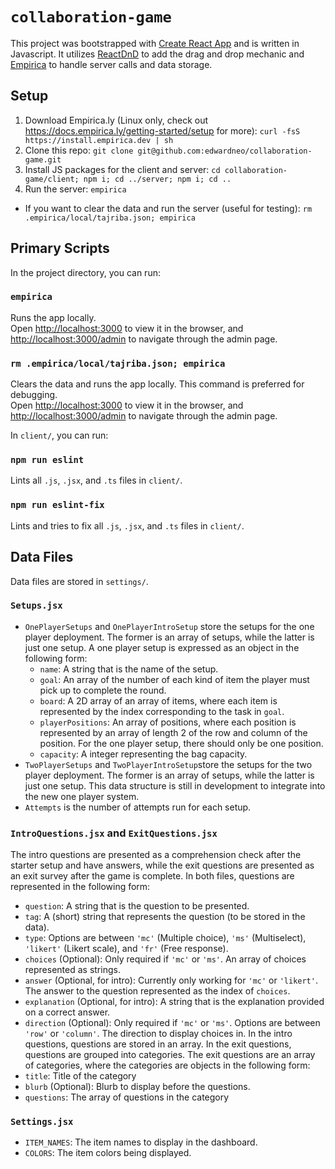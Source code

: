 # `collaboration-game`

This project was bootstrapped with [Create React App](https://github.com/facebook/create-react-app) and is written in Javascript. It utilizes [ReactDnD](https://react-dnd.github.io/react-dnd/about) to add the drag and drop mechanic and [Empirica](https://empirica.ly/) to handle server calls and data storage.

## Setup
1. Download Empirica.ly (Linux only, check out https://docs.empirica.ly/getting-started/setup for more): `curl -fsS https://install.empirica.dev | sh`
2. Clone this repo: `git clone git@github.com:edwardneo/collaboration-game.git`
3. Install JS packages for the client and server: `cd collaboration-game/client; npm i; cd ../server; npm i; cd ..`
4. Run the server: `empirica`
- If you want to clear the data and run the server (useful for testing): `rm .empirica/local/tajriba.json; empirica`

## Primary Scripts

In the project directory, you can run:

### `empirica`

Runs the app locally.\
Open [http://localhost:3000](http://localhost:3000) to view it in the browser, and [http://localhost:3000/admin](http://localhost:3000/admin) to navigate through the admin page.

### `rm .empirica/local/tajriba.json; empirica`

Clears the data and runs the app locally. This command is preferred for debugging.\
Open [http://localhost:3000](http://localhost:3000) to view it in the browser, and [http://localhost:3000/admin](http://localhost:3000/admin) to navigate through the admin page.


In `client/`, you can run:

### `npm run eslint`

Lints all `.js`, `.jsx`, and `.ts` files in `client/`.

### `npm run eslint-fix`

Lints and tries to fix all `.js`, `.jsx`, and `.ts` files in `client/`.

## Data Files
Data files are stored in `settings/`.

### `Setups.jsx`
- `OnePlayerSetups` and `OnePlayerIntroSetup` store the setups for the one player deployment. The former is an array of setups, while the latter is just one setup. A one player setup is expressed as an object in the following form:
  - `name`: A string that is the name of the setup.
  - `goal`: An array of the number of each kind of item the player must pick up to complete the round.
  - `board`: A 2D array of an array of items, where each item is represented by the index corresponding to the task in `goal`.
  - `playerPositions`: An array of positions, where each position is represented by an array of length 2 of the row and column of the position. For the one player setup, there should only be one position.
  - `capacity`: A integer representing the bag capacity.
- `TwoPlayerSetups` and `TwoPlayerIntroSetup`store the setups for the two player deployment. The former is an array of setups, while the latter is just one setup. This data structure is still in development to integrate into the new one player system.
- `Attempts` is the number of attempts run for each setup.

### `IntroQuestions.jsx` and `ExitQuestions.jsx`
The intro questions are presented as a comprehension check after the starter setup and have answers, while the exit questions are presented as an exit survey after the game is complete. In both files, questions are represented in the following form:
- `question`: A string that is the question to be presented.
- `tag`: A (short) string that represents the question (to be stored in the data).
- `type`: Options are between `'mc'` (Multiple choice), `'ms'` (Multiselect), `'likert'` (Likert scale), and `'fr'` (Free response).
- `choices` (Optional): Only required if `'mc'` or `'ms'`. An array of choices represented as strings.
- `answer` (Optional, for intro): Currently only working for `'mc'` or `'likert'`. The answer to the question represented as the index of `choices`.
- `explanation` (Optional, for intro): A string that is the explanation provided on a correct answer.
- `direction` (Optional): Only required if `'mc'` or `'ms'`. Options are between `'row'` or `'column'`. The direction to display choices in.
In the intro questions, questions are stored in an array. In the exit questions, questions are grouped into categories. The exit questions are an array of categories, where the categories are objects in the following form:
- `title`: Title of the category
- `blurb` (Optional): Blurb to display before the questions.
- `questions`: The array of questions in the category

### `Settings.jsx`
- `ITEM_NAMES`: The item names to display in the dashboard.
- `COLORS`: The item colors being displayed.